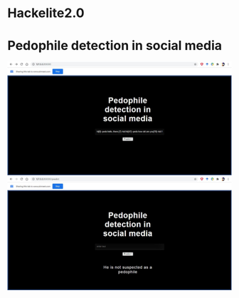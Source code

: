 # Hackelite2.0
# Pedophile detection in social media
![deployed in local server](https://github.com/arunkumardash/Hackelite2.0/blob/main/deployed%20in%20server.JPG)
![predicted result](https://github.com/arunkumardash/Hackelite2.0/blob/main/deployed%20in%20server%201.JPG)
